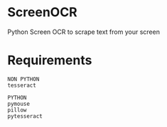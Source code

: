 # ScreenOCR
Python Screen OCR to scrape text from your screen

# Requirements

```
NON PYTHON
tesseract

PYTHON
pymouse
pillow
pytesseract
```
